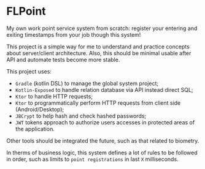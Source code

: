 # FLPoint

My own work point service system from scratch: register your entering and exiting timestamps from your job though this system!

This project is a simple way for me to understand and practice concepts about server/client architecture. Also, this should be minimal usable after API and automate tests become more stable.

This project uses:
- `Gradle` (kotlin DSL) to manage the global system project;
- `Kotlin-Exposed` to handle relation database via API instead direct SQL;
- `Ktor` to handle HTTP requests;
- `Ktor` to programmatically perform HTTP requests from client side (Android/Desktop);
- `JBCrypt` to help hash and check hashed passwords;
- `JWT` tokens approach to authorize users accesses in protected areas of the application.

Other tools should be integrated the future, such as that related to biometry.

In therms of business logic, this system defines a lot of rules to be followed in order, such as limits to `point registrations` in last `X` milliseconds.